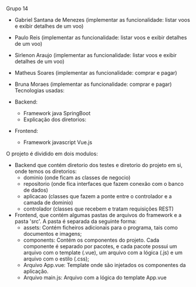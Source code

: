 Grupo 14

 - Gabriel Santana de Menezes (implementar as funcionalidade: listar voos e exibir detalhes de um voo)
 - Paulo Reis (implementar as funcionalidade: listar voos e exibir detalhes de um voo)
 - Sirlenon Araujo (implementar as funcionalidade: listar voos e exibir detalhes de um voo)
 - Matheus Soares (implementar as funcionalidade: comprar e pagar)
 - Bruna Moraes (implementar as funcionalidade: comprar e pagar)
Tecnologias usadas:

 - Backend:
   - Framework java SpringBoot
   - Explicação dos diretorios:
- Frontend:
   - Framework javascript Vue.js

O projeto é dividido em dois modulos:
 - Backend que contém diretorio dos testes e diretorio do projeto em si, onde temos os diretorios:
   - dominio (onde ficam as classes de negocio)
   - repositorio (onde fica interfaces que fazem conexão com o banco de dados)
   - aplicacao (classes que fazem a ponte entre o controlador e a camada de dominio)
   - controlador (classes que recebem e tratam requisições REST)
 - Frontend, que contém algumas pastas de arquivos do framework e a pasta 'src'. A pasta é separada da seguinte forma:
   - assets: Contém ficheiros adicionais para o programa, tais como documentos e imagens;
   - components: Contém os componentes do projeto. Cada componente é separado por pacotes, e cada pacote possui um arquivo com o template (.vue), um arquivo com a lógica (.js) e um arquivo com o estilo (.css);
   - Arquivo App.vue: Template onde são injetados os componentes da aplicação.
   - Arquivo main.js: Arquivo com a lógica do template App.vue
